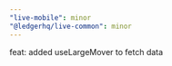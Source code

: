```yaml
---
"live-mobile": minor
"@ledgerhq/live-common": minor
---
```


feat: added useLargeMover to fetch data

